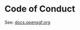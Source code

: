 # Code of Conduct

See: [docs.opensgf.org](https://docs.opensgf.org/s/public-docs/doc/code-of-conduct-4PjjJ5RgOx)
